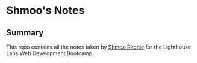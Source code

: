 # Shmoo's Notes

## Summary

This repo contains all the notes taken by [Shmoo Ritchie](https://github.com/shmootidy) for the Lighthouse Labs Web Development Bootcamp.